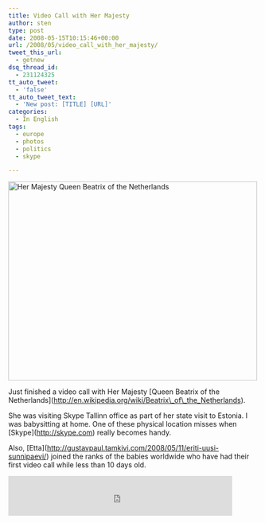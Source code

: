```yaml
---
title: Video Call with Her Majesty
author: sten
type: post
date: 2008-05-15T10:15:46+00:00
url: /2008/05/video_call_with_her_majesty/
tweet_this_url:
  - getnew
dsq_thread_id:
  - 231124325
tt_auto_tweet:
  - 'false'
tt_auto_tweet_text:
  - 'New post: [TITLE] [URL]'
categories:
  - In English
tags:
  - europe
  - photos
  - politics
  - skype

---
```

[<img src="http://farm4.static.flickr.com/3251/2494565458_7d0e54af46.jpg" width="500" height="400" alt="Her Majesty Queen Beatrix of the Netherlands" />][1]
  
Just finished a video call with Her Majesty \[Queen Beatrix of the Netherlands\](http://en.wikipedia.org/wiki/Beatrix\_of\_the_Netherlands).
  
She was visiting Skype Tallinn office as part of her state visit to Estonia. I was babysitting at home. One of these physical location misses when \[Skype\](http://skype.com) really becomes handy.
  
Also, \[Etta\](http://gustavpaul.tamkivi.com/2008/05/11/eriti-uusi-sunnipaevi/) joined the ranks of the babies worldwide who have had their first video call while less than 10 days old.

<iframe src="http://www.facebook.com/plugins/like.php?href=http%3A%2F%2Fsten.tamkivi.com%2F2008%2F05%2Fvideo_call_with_her_majesty%2F&layout=standard&show_faces=true&width=450&action=like&colorscheme=light&height=80" scrolling="no" frameborder="0" style="border:none; overflow:hidden; width:450px; height:80px;" allowTransparency="true"></iframe>

 [1]: http://www.flickr.com/photos/seikatsu/2494565458/ "Her Majesty Queen Beatrix of the Netherlands by seikatsu, on Flickr"